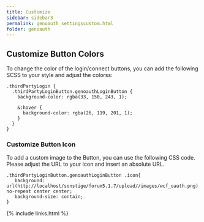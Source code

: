 ```yaml
---
title: Customize
sidebar: sidebar3
permalink: genoauth_settingscustom.html
folder: genoauth
---
```


## Customize Button Colors

To change the color of the login/connect buttons, you can add the following SCSS to your style and adjust the colorss:

```
.thirdPartyLogin {
  .thirdPartyLoginButton.genoauthLoginButton {
    background-color: rgba(33, 150, 243, 1);

    &:hover {
      background-color: rgba(26, 119, 201, 1);
    }
  }
}
```

### Customize Button Icon

To add a custom image to the Button, you can use the following CSS code. Please adjust the URL to your Icon and insert an absolute URL.
```
.thirdPartyLoginButton.genoauthLoginButton .icon{
   background: url(http://localhost/sonstige/forum5.1.7/upload//images/wcf_oauth.png) no-repeat center center;
   background-size: contain;
}

```

{% include links.html %}

